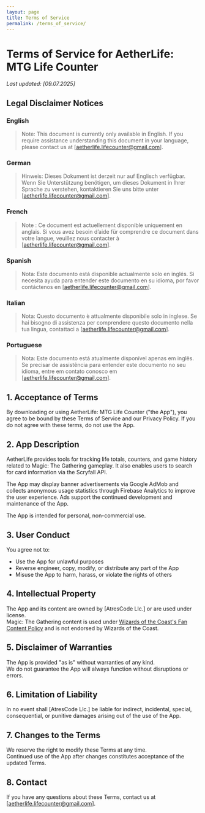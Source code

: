```yaml
---
layout: page
title: Terms of Service
permalink: /terms_of_service/
---
```


# Terms of Service for AetherLife: MTG Life Counter

_Last updated: [09.07.2025]_

## Legal Disclaimer Notices

### English
> Note: This document is currently only available in English. If you require assistance understanding this document in your language, please contact us at [aetherlife.lifecounter@gmail.com].

### German
> Hinweis: Dieses Dokument ist derzeit nur auf Englisch verfügbar. Wenn Sie Unterstützung benötigen, um dieses Dokument in Ihrer Sprache zu verstehen, kontaktieren Sie uns bitte unter [aetherlife.lifecounter@gmail.com].

### French
> Note : Ce document est actuellement disponible uniquement en anglais. Si vous avez besoin d’aide für comprendre ce document dans votre langue, veuillez nous contacter à [aetherlife.lifecounter@gmail.com].

### Spanish
> Nota: Este documento está disponible actualmente solo en inglés. Si necesita ayuda para entender este documento en su idioma, por favor contáctenos en [aetherlife.lifecounter@gmail.com].

### Italian
> Nota: Questo documento è attualmente disponibile solo in inglese. Se hai bisogno di assistenza per comprendere questo documento nella tua lingua, contattaci a [aetherlife.lifecounter@gmail.com].

### Portuguese
> Nota: Este documento está atualmente disponível apenas em inglês. Se precisar de assistência para entender este documento no seu idioma, entre em contato conosco em [aetherlife.lifecounter@gmail.com].

## 1. Acceptance of Terms

By downloading or using AetherLife: MTG Life Counter ("the App"), you agree to be bound by these Terms of Service and our Privacy Policy. If you do not agree with these terms, do not use the App.

## 2. App Description

AetherLife provides tools for tracking life totals, counters, and game history related to Magic: The Gathering gameplay. It also enables users to search for card information via the Scryfall API.

The App may display banner advertisements via Google AdMob and collects anonymous usage statistics through Firebase Analytics to improve the user experience. Ads support the continued development and maintenance of the App.

The App is intended for personal, non-commercial use.

## 3. User Conduct

You agree not to:
- Use the App for unlawful purposes
- Reverse engineer, copy, modify, or distribute any part of the App
- Misuse the App to harm, harass, or violate the rights of others

## 4. Intellectual Property

The App and its content are owned by [AtresCode Llc.] or are used under license.  
Magic: The Gathering content is used under [Wizards of the Coast's Fan Content Policy](https://company.wizards.com/en/legal/fancontentpolicy) and is not endorsed by Wizards of the Coast.

## 5. Disclaimer of Warranties

The App is provided "as is" without warranties of any kind.  
We do not guarantee the App will always function without disruptions or errors.

## 6. Limitation of Liability

In no event shall [AtresCode Llc.] be liable for indirect, incidental, special, consequential, or punitive damages arising out of the use of the App.

## 7. Changes to the Terms

We reserve the right to modify these Terms at any time.  
Continued use of the App after changes constitutes acceptance of the updated Terms.

## 8. Contact

If you have any questions about these Terms, contact us at [aetherlife.lifecounter@gmail.com].
